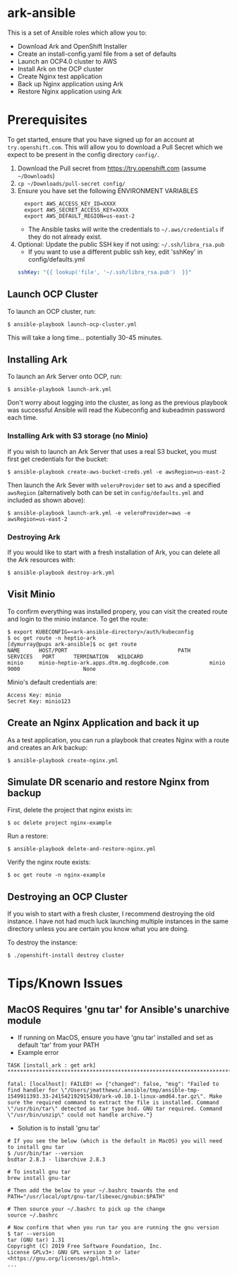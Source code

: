 # ark-ansible

This is a set of Ansible roles which allow you to:
* Download Ark and OpenShift Installer
* Create an install-config.yaml file from a set of defaults
* Launch an OCP4.0 cluster to AWS
* Install Ark on the OCP cluster
* Create Nginx test application
* Back up Nginx application using Ark
* Restore Nginx application using Ark

# Prerequisites

To get started, ensure that you have signed up for an account at
`try.openshift.com`. This will allow you to download a Pull Secret which we
expect to be present in the config directory `config/`.

1. Download the Pull secret from https://try.openshift.com (assume `~/Downloads`)
1. `cp ~/Downloads/pull-secret config/`
1. Ensure you have set the following ENVIRONMENT VARIABLES
    ```
      export AWS_ACCESS_KEY_ID=XXXX
      export AWS_SECRET_ACCESS_KEY=XXXX
      export AWS_DEFAULT_REGION=us-east-2
    ```
   * The Ansible tasks will write the credentials to `~/.aws/credentials` if they do not already exist.
1. Optional:  Update the public SSH key if not using: `~/.ssh/libra_rsa.pub`
    * If you want to use a different public ssh key, edit 'sshKey' in config/defaults.yml
    ```yaml
    sshKey: "{{ lookup('file', '~/.ssh/libra_rsa.pub')  }}"
    ```



## Launch OCP Cluster

To launch an OCP cluster, run:
```
$ ansible-playbook launch-ocp-cluster.yml
```

This will take a long time... potentially 30-45 minutes.

## Installing Ark

To launch an Ark Server onto OCP, run:
```
$ ansible-playbook launch-ark.yml
```

Don't worry about logging into the cluster, as long as the previous playbook
was successful Ansible will read the Kubeconfig and kubeadmin password each
time.

### Installing Ark with S3 storage (no Minio)

If you wish to launch an Ark Server that uses a real S3 bucket, you must first
get credentials for the bucket:
```
$ ansible-playbook create-aws-bucket-creds.yml -e awsRegion=us-east-2
```

Then launch the Ark Sever with `veleroProvider` set to `aws` and a specified
`awsRegion` (alternatively both can be set in `config/defaults.yml` and
included as shown above):
```
$ ansible-playbook launch-ark.yml -e veleroProvider=aws -e awsRegion=us-east-2
```

### Destroying Ark

If you would like to start with a fresh installation of Ark, you can delete all
the Ark resources with:
```
$ ansible-playbook destroy-ark.yml
```

## Visit Minio

To confirm everything was installed propery, you can visit the created route
and login to the minio instance. To get the route:
```
$ export KUBECONFIG=<ark-ansible-directory>/auth/kubeconfig
$ oc get route -n heptio-ark
[dymurray@pups ark-ansible]$ oc get route
NAME      HOST/PORT                                   PATH      SERVICES   PORT      TERMINATION   WILDCARD
minio     minio-heptio-ark.apps.dtm.mg.dog8code.com             minio      9000                    None
```

Minio's default credentials are:
```
Access Key: minio
Secret Key: minio123
```

## Create an Nginx Application and back it up

As a test application, you can run a playbook that creates Nginx with a route
and creates an Ark backup:

```
$ ansible-playbook create-nginx.yml
```

## Simulate DR scenario and restore Nginx from backup

First, delete the project that nginx exists in:
```
$ oc delete project nginx-example
```

Run a restore:
```
$ ansible-playbook delete-and-restore-nginx.yml
```

Verify the nginx route exists:
```
$ oc get route -n nginx-example
```


## Destroying an OCP Cluster

If you wish to start with a fresh cluster, I recommend destroying the old
instance. I have not had much luck launching multiple instances in the same
directory unless you are certain you know what you are doing.

To destroy the instance:
```
$ ./openshift-install destroy cluster
```

# Tips/Known Issues

## MacOS Requires 'gnu tar' for Ansible's unarchive module
  * If running on MacOS, ensure you have 'gnu tar' installed and set as default 'tar' from your PATH
  * Example error
```
TASK [install_ark : get ark] ***************************************************************************************************************************************

fatal: [localhost]: FAILED! => {"changed": false, "msg": "Failed to find handler for \"/Users/jmatthews/.ansible/tmp/ansible-tmp-1549911393.33-241542192915430/ark-v0.10.1-linux-amd64.tar.gz\". Make sure the required command to extract the file is installed. Command \"/usr/bin/tar\" detected as tar type bsd. GNU tar required. Command \"/usr/bin/unzip\" could not handle archive."}
```
  * Solution is to install 'gnu tar'

```
# If you see the below (which is the default in MacOS) you will need to install gnu tar
$ /usr/bin/tar --version
bsdtar 2.8.3 - libarchive 2.8.3

# To install gnu tar
brew install gnu-tar

# Then add the below to your ~/.bashrc towards the end
PATH="/usr/local/opt/gnu-tar/libexec/gnubin:$PATH"

# Then source your ~/.bashrc to pick up the change
source ~/.bashrc

# Now confirm that when you run tar you are running the gnu version
$ tar --version
tar (GNU tar) 1.31
Copyright (C) 2019 Free Software Foundation, Inc.
License GPLv3+: GNU GPL version 3 or later <https://gnu.org/licenses/gpl.html>.
...

```
